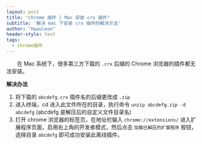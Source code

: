 ```yaml
---
layout: post
title: "chrome 插件 | Mac 安装 crx 插件"
subtitle: '解决 mac 下安装 crx 插件的解决方法'
author: "Haauleon"
header-style: text
tags:
  - chrome插件
---     
```


&emsp;&emsp;在 Mac 系统下，很多第三方下载的 `.crx` 后缀的 Chrome 浏览器的插件都无法安装。
<br>   

**解决办法**   
1. 将下载的 `abcdefg.crx` 插件名的后缀更改成 `.zip`     
2. 进入终端，cd 进入此文件所在的目录，执行命令 `unzip abcdefg.zip -d abcdefg` (abcdefg 是解压后的自定义文件目录名)    
3. 打开 chrome 浏览器的标签页，在地址栏输入 `chrome://extensions/` 进入扩展程序页面，启用右上角的开发者模式，然后点击 `加载已解压的扩展程序` 按钮，选择目录 `abcdefg` 即可成功安装此离线插件。